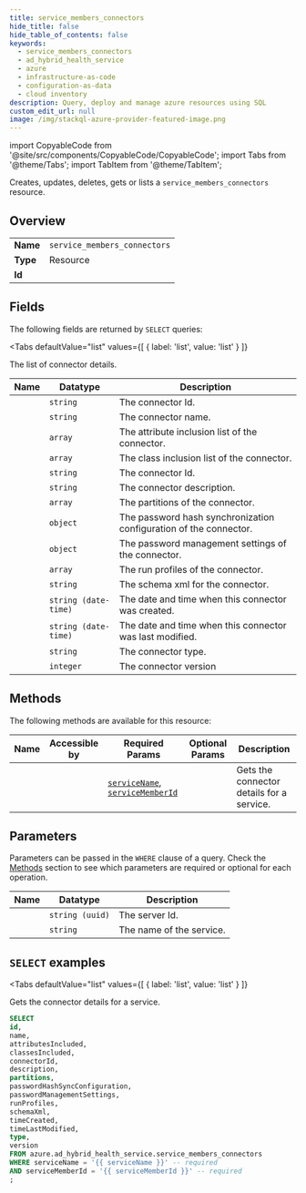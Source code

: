 ```yaml
--- 
title: service_members_connectors
hide_title: false
hide_table_of_contents: false
keywords:
  - service_members_connectors
  - ad_hybrid_health_service
  - azure
  - infrastructure-as-code
  - configuration-as-data
  - cloud inventory
description: Query, deploy and manage azure resources using SQL
custom_edit_url: null
image: /img/stackql-azure-provider-featured-image.png
---
```


import CopyableCode from '@site/src/components/CopyableCode/CopyableCode';
import Tabs from '@theme/Tabs';
import TabItem from '@theme/TabItem';

Creates, updates, deletes, gets or lists a <code>service_members_connectors</code> resource.

## Overview
<table><tbody>
<tr><td><b>Name</b></td><td><code>service_members_connectors</code></td></tr>
<tr><td><b>Type</b></td><td>Resource</td></tr>
<tr><td><b>Id</b></td><td><CopyableCode code="azure.ad_hybrid_health_service.service_members_connectors" /></td></tr>
</tbody></table>

## Fields

The following fields are returned by `SELECT` queries:

<Tabs
    defaultValue="list"
    values={[
        { label: 'list', value: 'list' }
    ]}
>
<TabItem value="list">

The list of connector details.

<table>
<thead>
    <tr>
    <th>Name</th>
    <th>Datatype</th>
    <th>Description</th>
    </tr>
</thead>
<tbody>
<tr>
    <td><CopyableCode code="id" /></td>
    <td><code>string</code></td>
    <td>The connector Id.</td>
</tr>
<tr>
    <td><CopyableCode code="name" /></td>
    <td><code>string</code></td>
    <td>The connector name.</td>
</tr>
<tr>
    <td><CopyableCode code="attributesIncluded" /></td>
    <td><code>array</code></td>
    <td>The attribute inclusion list of the connector.</td>
</tr>
<tr>
    <td><CopyableCode code="classesIncluded" /></td>
    <td><code>array</code></td>
    <td>The class inclusion list of the connector.</td>
</tr>
<tr>
    <td><CopyableCode code="connectorId" /></td>
    <td><code>string</code></td>
    <td>The connector Id.</td>
</tr>
<tr>
    <td><CopyableCode code="description" /></td>
    <td><code>string</code></td>
    <td>The connector description.</td>
</tr>
<tr>
    <td><CopyableCode code="partitions" /></td>
    <td><code>array</code></td>
    <td>The partitions of the connector.</td>
</tr>
<tr>
    <td><CopyableCode code="passwordHashSyncConfiguration" /></td>
    <td><code>object</code></td>
    <td>The password hash synchronization configuration of the connector.</td>
</tr>
<tr>
    <td><CopyableCode code="passwordManagementSettings" /></td>
    <td><code>object</code></td>
    <td>The password management settings of the connector.</td>
</tr>
<tr>
    <td><CopyableCode code="runProfiles" /></td>
    <td><code>array</code></td>
    <td>The run profiles of the connector.</td>
</tr>
<tr>
    <td><CopyableCode code="schemaXml" /></td>
    <td><code>string</code></td>
    <td>The schema xml for the connector.</td>
</tr>
<tr>
    <td><CopyableCode code="timeCreated" /></td>
    <td><code>string (date-time)</code></td>
    <td>The date and time when this connector was created.</td>
</tr>
<tr>
    <td><CopyableCode code="timeLastModified" /></td>
    <td><code>string (date-time)</code></td>
    <td>The date and time when this connector was last modified.</td>
</tr>
<tr>
    <td><CopyableCode code="type" /></td>
    <td><code>string</code></td>
    <td>The connector type.</td>
</tr>
<tr>
    <td><CopyableCode code="version" /></td>
    <td><code>integer</code></td>
    <td>The connector version</td>
</tr>
</tbody>
</table>
</TabItem>
</Tabs>

## Methods

The following methods are available for this resource:

<table>
<thead>
    <tr>
    <th>Name</th>
    <th>Accessible by</th>
    <th>Required Params</th>
    <th>Optional Params</th>
    <th>Description</th>
    </tr>
</thead>
<tbody>
<tr>
    <td><a href="#list"><CopyableCode code="list" /></a></td>
    <td><CopyableCode code="select" /></td>
    <td><a href="#parameter-serviceName"><code>serviceName</code></a>, <a href="#parameter-serviceMemberId"><code>serviceMemberId</code></a></td>
    <td></td>
    <td>Gets the connector details for a service.</td>
</tr>
</tbody>
</table>

## Parameters

Parameters can be passed in the `WHERE` clause of a query. Check the [Methods](#methods) section to see which parameters are required or optional for each operation.

<table>
<thead>
    <tr>
    <th>Name</th>
    <th>Datatype</th>
    <th>Description</th>
    </tr>
</thead>
<tbody>
<tr id="parameter-serviceMemberId">
    <td><CopyableCode code="serviceMemberId" /></td>
    <td><code>string (uuid)</code></td>
    <td>The server Id.</td>
</tr>
<tr id="parameter-serviceName">
    <td><CopyableCode code="serviceName" /></td>
    <td><code>string</code></td>
    <td>The name of the service.</td>
</tr>
</tbody>
</table>

## `SELECT` examples

<Tabs
    defaultValue="list"
    values={[
        { label: 'list', value: 'list' }
    ]}
>
<TabItem value="list">

Gets the connector details for a service.

```sql
SELECT
id,
name,
attributesIncluded,
classesIncluded,
connectorId,
description,
partitions,
passwordHashSyncConfiguration,
passwordManagementSettings,
runProfiles,
schemaXml,
timeCreated,
timeLastModified,
type,
version
FROM azure.ad_hybrid_health_service.service_members_connectors
WHERE serviceName = '{{ serviceName }}' -- required
AND serviceMemberId = '{{ serviceMemberId }}' -- required
;
```
</TabItem>
</Tabs>
